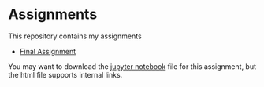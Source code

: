# Assignments
This repository contains my assignments

* [Final Assignment](https://joostbouten.github.io/AEA_Joost_Twan)

You may want to download the [jupyter notebook](https://github.com/joostbouten/assignments/blob/master/Final%20Assignment%20/AEA_Joost_Twan.ipynb) file for this assignment, but the html file supports internal links.

